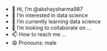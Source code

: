 - 👋 Hi, I’m @akshaysharma987
- 👀 I’m interested in data science 
- 🌱 I’m currently learning data science 
- 💞️ I’m looking to collaborate on ...
- 📫 How to reach me ...
- 😄 Pronouns: male
  

<!---
akshaysharma987/akshaysharma987 is a ✨ special ✨ repository because its `README.md` (this file) appears on your GitHub profile.
You can click the Preview link to take a look at your changes.
--->
